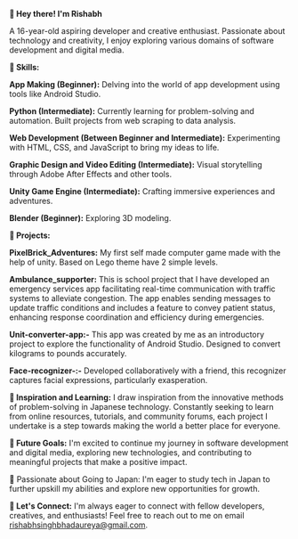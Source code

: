 **👋 Hey there! I'm Rishabh**

A 16-year-old aspiring developer and creative enthusiast. Passionate about technology and creativity, I enjoy exploring various domains of software development and digital media.

**🌟 Skills:**

**App Making (Beginner):** Delving into the world of app development using tools like Android Studio.

**Python (Intermediate):**  Currently learning for problem-solving and automation. Built projects from web scraping to data analysis.

**Web Development (Between Beginner and Intermediate):** Experimenting with HTML, CSS, and JavaScript to bring my ideas to life.

**Graphic Design and Video Editing (Intermediate):** Visual storytelling through Adobe After Effects and other tools.

**Unity Game Engine (Intermediate):** Crafting immersive experiences and adventures.

**Blender (Beginner):** Exploring 3D modeling.

**🚀 Projects:**

**PixelBrick_Adventures:** My first self made computer game made with the help of unity. Based on Lego theme have 2 simple levels.
  
**Ambulance_supporter:** This is school project that I have developed an emergency services app facilitating real-time communication with traffic systems to alleviate congestion. The app enables sending messages to update traffic conditions and includes a feature to convey patient status, enhancing response coordination and efficiency during emergencies.

**Unit-converter-app:-** This app was created by me as an introductory project to explore the functionality of Android Studio. Designed to convert kilograms to pounds accurately.

**Face-recognizer-:-** Developed collaboratively with a friend, this recognizer captures facial expressions, particularly exasperation.

**🎨 Inspiration and Learning:**
I draw inspiration from the innovative methods of problem-solving in Japanese technology. Constantly seeking to learn from online resources, tutorials, and community forums, each project I undertake is a step towards making the world a better place for everyone.

**🌱 Future Goals:**
I'm excited to continue my journey in software development and digital media, exploring new technologies, and contributing to meaningful projects that make a positive impact.

🎌 Passionate about Going to Japan: I'm eager to study tech in Japan to further upskill my abilities and explore new opportunities for growth.


**💬 Let's Connect:**
I'm always eager to connect with fellow developers, creatives, and enthusiasts! Feel free to reach out to me on email rishabhsinghbhadaureya@gmail.com.

<!---
Rishabh-12/Rishabh-12 is a ✨ special ✨ repository because its `README.md` (this file) appears on your GitHub profile.
You can click the Preview link to take a look at your changes.
--->
